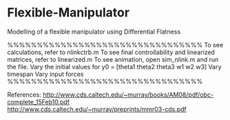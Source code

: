 # Flexible-Manipulator
Modelling of a flexible manipulator using Differential Flatness

%%%%%%%%%%%%%%%%%%%%%%%%%%%%%%%%%
To see calculations, refer to nlinkctrb.m
To see final controllability and linearized matrices, refer to linearized.m
To see animation, open sim_nlink.m and run the file.
    Vary the initial values for y0 = [theta1 theta2 theta3 w1 w2 w3]
    Vary timespan
    Vary input forces
%%%%%%%%%%%%%%%%%%%%%%%%%%%%%%%%%

References:
http://www.cds.caltech.edu/~murray/books/AM08/pdf/obc-complete_15Feb10.pdf
http://www.cds.caltech.edu/~murray/preprints/mmr03-cds.pdf
